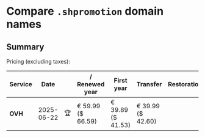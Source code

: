 # Compare `.shpromotion` domain names

## Summary

Pricing (excluding taxes):

| Service | Date |  | / Renewed year | First year | Transfer | Restoration |
|--|--|--|--|--|--|--|
| **OVH** | 2025-06-22 | 🏆 | € 59.99<br>($ 66.59) | € 39.89<br>($ 41.53) | € 39.99<br>($ 42.60) |  |
